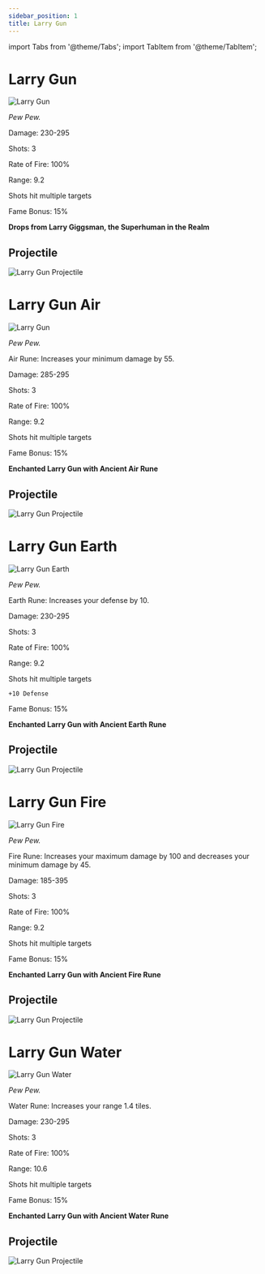 ```yaml
---
sidebar_position: 1
title: Larry Gun
---
```


import Tabs from '@theme/Tabs';
import TabItem from '@theme/TabItem';

<Tabs>
  <TabItem value="Larry Gun" label="Larry Gun" default>

# Larry Gun

![Larry Gun](https://vwiki.valorserver.com/api/item/picture/Larry%20Gun)  

<i>Pew Pew.</i>  

Damage: 230-295  

Shots: 3  

Rate of Fire: 100%  

Range: 9.2  

Shots hit multiple targets  

Fame Bonus: 15%  

**Drops from Larry Giggsman, the Superhuman in the Realm**

## Projectile

![Larry Gun Projectile](https://cdn.discordapp.com/attachments/828314781793779742/981595273535037520/larrygun.gif)

  </TabItem>
  <TabItem value="Air" label="Air">

# Larry Gun Air

![Larry Gun](https://vwiki.valorserver.com/api/item/picture/Larry%20Gun%20Air)  

<i>Pew Pew.</i>  

Air Rune: Increases your minimum damage by 55.

Damage: 285-295 

Shots: 3  

Rate of Fire: 100%  

Range: 9.2  

Shots hit multiple targets  

Fame Bonus: 15%  

**Enchanted Larry Gun with Ancient Air Rune**

## Projectile

![Larry Gun Projectile](https://cdn.discordapp.com/attachments/828314781793779742/981595273535037520/larrygun.gif)


  </TabItem>
  <TabItem value="Earth" label="Earth">

# Larry Gun Earth 

![Larry Gun Earth](https://vwiki.valorserver.com/api/item/picture/Larry%20Gun%20Earth)  

<i> Pew Pew. </i>

Earth Rune: Increases your defense by 10.

Damage: 230-295  

Shots: 3 

Rate of Fire: 100%  

Range: 9.2  

Shots hit multiple targets  

    +10 Defense

Fame Bonus: 15%  

**Enchanted Larry Gun with Ancient Earth Rune**

## Projectile 

![Larry Gun Projectile](https://cdn.discordapp.com/attachments/828314781793779742/981595273535037520/larrygun.gif)


  </TabItem>
  <TabItem value="Fire" label="Fire">

# Larry Gun Fire

![Larry Gun Fire](https://vwiki.valorserver.com/api/item/picture/Larry%20Gun%20Fire)  

<i>Pew Pew.</i>  

Fire Rune: Increases your maximum damage by 100 and decreases your minimum damage by 45.

Damage: 185-395  

Shots: 3  

Rate of Fire: 100%  

Range: 9.2  

Shots hit multiple targets  

Fame Bonus: 15%  

**Enchanted Larry Gun with Ancient Fire Rune**

## Projectile

![Larry Gun Projectile](https://cdn.discordapp.com/attachments/828314781793779742/981595273535037520/larrygun.gif)

  </TabItem>
  <TabItem value="Water" label="Water">

# Larry Gun Water

![Larry Gun Water](https://vwiki.valorserver.com/api/item/picture/Larry%20Gun%20Water)  

<i>Pew Pew.</i>  

Water Rune: Increases your range 1.4 tiles.

Damage: 230-295  

Shots: 3  

Rate of Fire: 100%  

Range: 10.6

Shots hit multiple targets  

Fame Bonus: 15%  

**Enchanted Larry Gun with Ancient Water Rune**

## Projectile

![Larry Gun Projectile](https://cdn.discordapp.com/attachments/828314781793779742/981595273535037520/larrygun.gif)

  </TabItem>
</Tabs>
